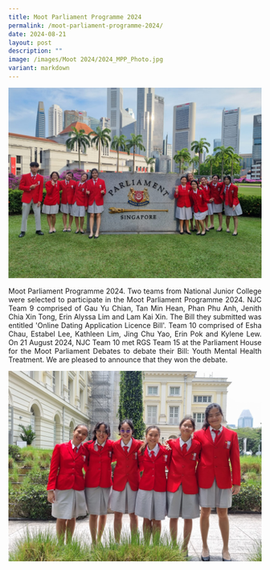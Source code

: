 ```yaml
---
title: Moot Parliament Programme 2024
permalink: /moot-parliament-programme-2024/
date: 2024-08-21
layout: post
description: ""
image: /images/Moot 2024/2024_MPP_Photo.jpg
variant: markdown
---
```

<img alt="BANNER" src="/images/Moot%202024/2024_MPP_Photo.jpg">

<p style="text-align: justify;">
Moot Parliament Programme 2024. Two teams from National Junior College were selected to participate in the Moot Parliament Programme 2024. NJC Team 9 comprised of Gau Yu Chian, Tan Min Hean, Phan Phu Anh, Jenith Chia Xin Tong, Erin Alyssa Lim and Lam Kai Xin. The Bill they submitted was entitled 'Online Dating Application Licence Bill'. Team 10 comprised of Esha Chau, Estabel Lee, Kathleen Lim, Jing Chu Yao, Erin Pok and Kylene Lew. On 21 August 2024, NJC Team 10 met RGS Team 15 at the Parliament House for the Moot Parliament Debates to debate their Bill: Youth Mental Health Treatment. We are pleased to announce that they won the debate.
</p>

<img alt="BANNER" src="/images/Moot%202024/2024_MPP_Speech_Team.jpg">